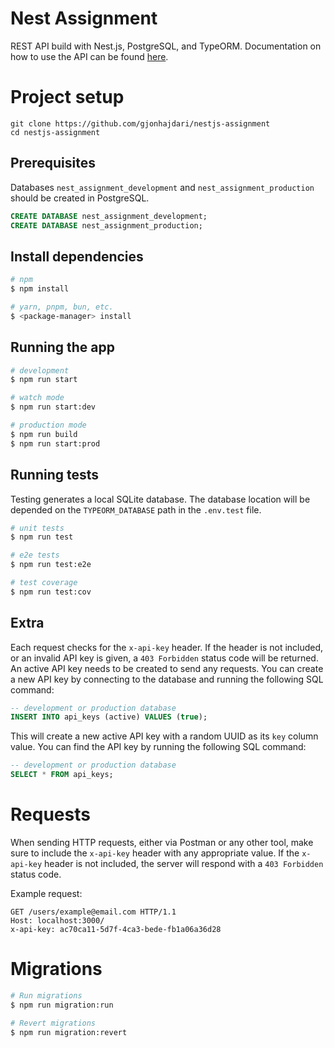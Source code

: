# Nest Assignment

REST API build with Nest.js, PostgreSQL, and TypeORM. Documentation on how to use the API can be found [here](API_DOCUMENTATION.md).

# Project setup

```
git clone https://github.com/gjonhajdari/nestjs-assignment
cd nestjs-assignment
```

## Prerequisites
Databases `nest_assignment_development` and `nest_assignment_production` should be created in PostgreSQL.

```sql
CREATE DATABASE nest_assignment_development;
CREATE DATABASE nest_assignment_production;
```

## Install dependencies
```bash
# npm
$ npm install

# yarn, pnpm, bun, etc.
$ <package-manager> install
```

## Running the app

```bash
# development
$ npm run start

# watch mode
$ npm run start:dev

# production mode
$ npm run build
$ npm run start:prod
```

## Running tests

Testing generates a local SQLite database. The database location will be depended on the `TYPEORM_DATABASE` path in the `.env.test` file.

```bash
# unit tests
$ npm run test

# e2e tests
$ npm run test:e2e

# test coverage
$ npm run test:cov
```

## Extra

Each request checks for the `x-api-key` header. If the header is not included, or an invalid API key is given, a `403 Forbidden` status code will be returned. An active API key needs to be created to send any requests. You can create a new API key by connecting to the database and running the following  SQL command:

```sql
-- development or production database
INSERT INTO api_keys (active) VALUES (true);
```

This will create a new active API key with a random UUID as its `key` column value. You can find the API key by running the following SQL command:

```sql
-- development or production database
SELECT * FROM api_keys;
```

# Requests

When sending HTTP requests, either via Postman or any other tool, make sure to include the `x-api-key` header with any appropriate value. If the `x-api-key` header is not included, the server will respond with a `403 Forbidden` status code.

Example request:
```http
GET /users/example@email.com HTTP/1.1
Host: localhost:3000/
x-api-key: ac70ca11-5d7f-4ca3-bede-fb1a06a36d28
```

# Migrations

```bash
# Run migrations
$ npm run migration:run

# Revert migrations
$ npm run migration:revert
```